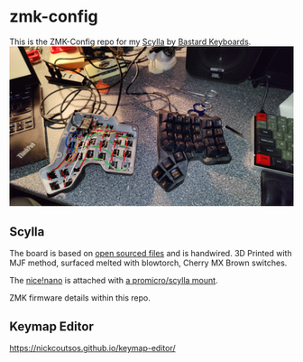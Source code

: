 # zmk-config
This is the ZMK-Config repo for my [Scylla](https://bastardkb.com/scylla) by [Bastard Keyboards](https://bastardkb.com).
![Alt text](images/both.jpg)
## Scylla

The board is based on [open sourced files](https://github.com/Bastardkb/Scylla) and is handwired. 3D Printed with MJF method, surfaced melted with blowtorch, Cherry MX Brown switches.

The [nice!nano](https://nicekeyboards.com/nice-nano/) is attached with [a promicro/scylla mount](https://github.com/Bastardkb/Skeletyl/tree/main/things/pro%20micro%20mount%20plate). 

ZMK firmware details within this repo. 

## Keymap Editor
https://nickcoutsos.github.io/keymap-editor/